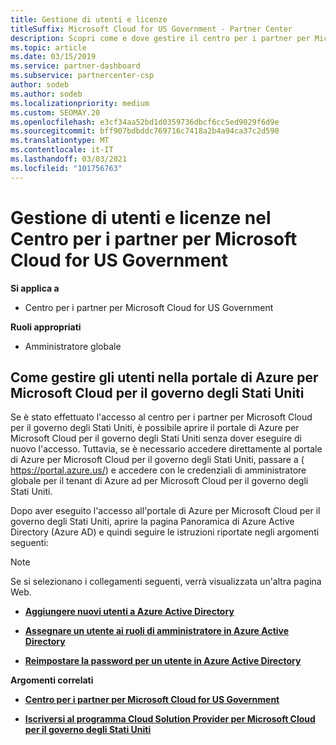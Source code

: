 ```yaml
---
title: Gestione di utenti e licenze
titleSuffix: Microsoft Cloud for US Government - Partner Center
description: Scopri come e dove gestire il centro per i partner per Microsoft Cloud per partner, clienti e licenze degli Stati Uniti, nonché per reimpostare le password.
ms.topic: article
ms.date: 03/15/2019
ms.service: partner-dashboard
ms.subservice: partnercenter-csp
author: sodeb
ms.author: sodeb
ms.localizationpriority: medium
ms.custom: SEOMAY.20
ms.openlocfilehash: e3cf34aa52bd1d0359736dbcf6cc5ed9029f6d9e
ms.sourcegitcommit: bff907bdbddc769716c7418a2b4a94ca37c2d590
ms.translationtype: MT
ms.contentlocale: it-IT
ms.lasthandoff: 03/03/2021
ms.locfileid: "101756763"
---
```

# <a name="user-and-license-management-in-partner-center-for-microsoft-cloud-for-us-government"></a>Gestione di utenti e licenze nel Centro per i partner per Microsoft Cloud for US Government

**Si applica a**

- Centro per i partner per Microsoft Cloud for US Government

**Ruoli appropriati**

- Amministratore globale

## <a name="how-to-manage-users-in-the-azure-portal-for-microsoft-cloud-for-us-government"></a>Come gestire gli utenti nella portale di Azure per Microsoft Cloud per il governo degli Stati Uniti

Se è stato effettuato l'accesso al centro per i partner per Microsoft Cloud per il governo degli Stati Uniti, è possibile aprire il portale di Azure per Microsoft Cloud per il governo degli Stati Uniti senza dover eseguire di nuovo l'accesso. Tuttavia, se è necessario accedere direttamente al portale di Azure per Microsoft Cloud per il governo degli Stati Uniti, passare a ( https://portal.azure.us/) e accedere con le credenziali di amministratore globale per il tenant di Azure ad per Microsoft Cloud per il governo degli Stati Uniti.

Dopo aver eseguito l'accesso all'portale di Azure per Microsoft Cloud per il governo degli Stati Uniti, aprire la pagina Panoramica di Azure Active Directory (Azure AD) e quindi seguire le istruzioni riportate negli argomenti seguenti:

> [!NOTE]  
> Se si selezionano i collegamenti seguenti, verrà visualizzata un'altra pagina Web. 

-  [**Aggiungere nuovi utenti a Azure Active Directory**](/azure/active-directory/active-directory-users-create-azure-portal)

-  [**Assegnare un utente ai ruoli di amministratore in Azure Active Directory**](/azure/active-directory/active-directory-users-assign-role-azure-portal)

-  [**Reimpostare la password per un utente in Azure Active Directory**](/azure/active-directory/active-directory-users-reset-password-azure-portal)

**Argomenti correlati**

-  [**Centro per i partner per Microsoft Cloud for US Government**](partner-center-for-microsoft-us-govt-cloud.md)

-  [**Iscriversi al programma Cloud Solution Provider per Microsoft Cloud per il governo degli Stati Uniti**](enroll-in-csp-for-microsoft-us-govt-cloud.md)